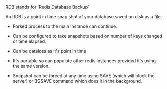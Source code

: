 RDB stands for 'Redis Database Backup'

An RDB is a point in time snap shot of your database saved on disk as a file.

- Forked process to the main instance can continue.

- Can be configured to take snapshots based on number of keys changed or time elapsed.

- Can be dataloss as it's point in time

- It's portable so can populate other redis instances provided it's using the same version.

- Snapshot can be forced at any time using SAVE (which will block the server) or BGSAVE command which does it in the background.
